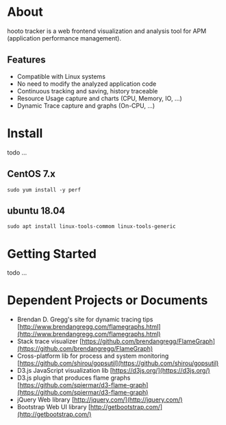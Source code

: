 # About

hooto tracker is a web frontend visualization and analysis tool for APM (application performance management).

## Features

* Compatible with Linux systems
* No need to modify the analyzed application code
* Continuous tracking and saving, history traceable
* Resource Usage capture and charts (CPU, Memory, IO, ...)
* Dynamic Trace capture and graphs (On-CPU, ...)

# Install

todo ...

## CentOS 7.x

``` shell
sudo yum install -y perf
```
## ubuntu 18.04

``` shell
sudo apt install linux-tools-commom linux-tools-generic
```

# Getting Started

todo ...

# Dependent Projects or Documents

* Brendan D. Gregg's site for dynamic tracing tips [http://www.brendangregg.com/flamegraphs.html](http://www.brendangregg.com/flamegraphs.html)
* Stack trace visualizer [https://github.com/brendangregg/FlameGraph](https://github.com/brendangregg/FlameGraph)
* Cross-platform lib for process and system monitoring [https://github.com/shirou/gopsutil](https://github.com/shirou/gopsutil)
* D3.js JavaScript visualization lib [https://d3js.org/](https://d3js.org/)
* D3.js plugin that produces flame graphs [https://github.com/spiermar/d3-flame-graph](https://github.com/spiermar/d3-flame-graph)
* jQuery Web library [http://jquery.com/](http://jquery.com/)
* Bootstrap Web	UI library [http://getbootstrap.com/](http://getbootstrap.com/)


